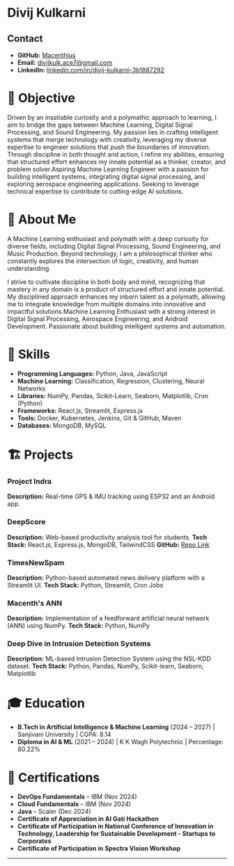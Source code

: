 # Divij Kulkarni

## Contact
- **GitHub:** [Macenthius](https://github.com/Macenthius)
- **Email:** divijkulk.ace7@gmail.com
- **LinkedIn:** [linkedin.com/in/divij-kulkarni-3b1887292](https://linkedin.com/in/divij-kulkarni-3b1887292)

# 🎯 Objective
Driven by an insatiable curiosity and a polymathic approach to learning, I aim to bridge the gaps between Machine Learning, Digital Signal Processing, and Sound Engineering. My passion lies in crafting intelligent systems that merge technology with creativity, leveraging my diverse expertise to engineer solutions that push the boundaries of innovation. Through discipline in both thought and action, I refine my abilities, ensuring that structured effort enhances my innate potential as a thinker, creator, and problem solver.Aspiring Machine Learning Engineer with a passion for building intelligent systems, integrating digital signal processing, and exploring aerospace engineering applications. Seeking to leverage technical expertise to contribute to cutting-edge AI solutions.

# 🧠 About Me
A Machine Learning enthusiast and polymath with a deep curiosity for diverse fields, including Digital Signal Processing, Sound Engineering, and Music Production. Beyond technology, I am a philosophical thinker who constantly explores the intersection of logic, creativity, and human understanding.

I strive to cultivate discipline in both body and mind, recognizing that mastery in any domain is a product of structured effort and innate potential. My disciplined approach enhances my inborn talent as a polymath, allowing me to integrate knowledge from multiple domains into innovative and impactful solutions.Machine Learning Enthusiast with a strong interest in Digital Signal Processing, Aerospace Engineering, and Android Development. Passionate about building intelligent systems and automation.

# 🚀 Skills
- **Programming Languages:** Python, Java, JavaScript
- **Machine Learning:** Classification, Regression, Clustering, Neural Networks
- **Libraries:** NumPy, Pandas, Scikit-Learn, Seaborn, Matplotlib, Cron (Python)
- **Frameworks:** React.js, Streamlit, Express.js
- **Tools:** Docker, Kubernetes, Jenkins, Git & GitHub, Maven
- **Databases:** MongoDB, MySQL

# 🏗️ Projects
### Project Indra
**Description:** Real-time GPS & IMU tracking using ESP32 and an Android app.


### DeepScore
**Description:** Web-based productivity analysis tool for students.
**Tech Stack:** React.js, Express.js, MongoDB, TailwindCSS
**GitHub:** [Repo Link](https://github.com/Macenthius/DeepScore)

### TimesNewSpam
**Description:** Python-based automated news delivery platform with a Streamlit UI.
**Tech Stack:** Python, Streamlit, Cron Jobs

### Macenth's ANN
**Description:** Implementation of a feedforward artificial neural network (ANN) using NumPy.
**Tech Stack:** Python, NumPy

### Deep Dive in Intrusion Detection Systems
**Description:** ML-based Intrusion Detection System using the NSL-KDD dataset.
**Tech Stack:** Python, Pandas, NumPy, Scikit-learn, Seaborn, Matplotlib

# 🎓 Education
- **B.Tech in Artificial Intelligence & Machine Learning** (2024 – 2027) | Sanjivani University | CGPA: 8.14
- **Diploma in AI & ML** (2021 – 2024) | K K Wagh Polytechnic | Percentage: 80.22%

# 📜 Certifications
- **DevOps Fundamentals** – IBM (Nov 2024)
- **Cloud Fundamentals** – IBM (Nov 2024)
- **Java** – Scaler (Dec 2024)
- **Certificate of Appreciation in AI Gati Hackathon**
- **Certificate of Participation in National Conference of Innovation in Technology, Leadership for Sustainable Development - Startups to Corporates**
- **Certificate of Participation in Spectra Vision Workshop**

---
